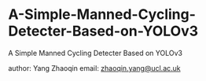 # A-Simple-Manned-Cycling-Detecter-Based-on-YOLOv3
A Simple Manned Cycling Detecter Based on YOLOv3

author: Yang Zhaoqin
email: zhaoqin.yang@ucl.ac.uk


